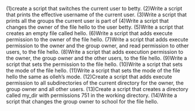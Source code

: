 (1)create a script that switches the current user to betty. (2)Write a script that prints the effective username of the current user. (3)Write a script that prints all the groups the current user is part of (4)Write a script that changes the owner of the file hello to the user betty. (5)Write a script that creates an empty file called hello. (6)Write a script that adds execute permission to the owner of the file hello. (7)Write a script that adds execute permission to the owner and the group owner, and read permission to other users, to the file hello. (8)Write a script that adds execution permission to the owner, the group owner and the other users, to the file hello. (9)Write a script that sets the permission to the file hello. (10)Write a script that sets the mode of the file hello. (11)Write a script that sets the mode of the file hello the same as olleh’s mode. (12)Create a script that adds execute permission to all subdirectories of the current directory for the owner, the group owner and all other users. (13)Create a script that creates a directory called my_dir with permissions 751 in the working directory. (14)Write a script that changes the group owner to school for the file hello.
